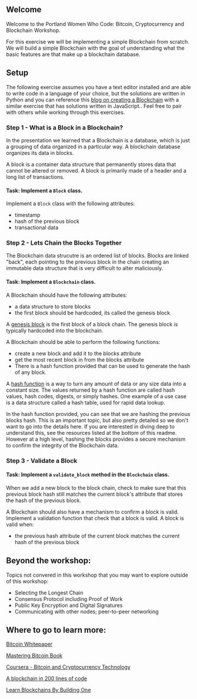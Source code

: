 ## Welcome

Welcome to the Portland Women Who Code: Bitcoin, Cryptocurrency and Blockchain Workshop.

For this exercise we will be implementing a simple Blockchain from scratch. We will build a simple Blockchain with the goal of understanding what the basic features are that make up a blockchain database.

## Setup

The following exercise assumes you have a text editor installed and are able to write code in a language of your choice, but the solutions are written in Python and you can reference this [blog on creating a Blockchain](https://medium.com/@lhartikk/a-blockchain-in-200-lines-of-code-963cc1cc0e54) with a similar exercise that has solutions written in JavaScript..  Feel free to pair with others while working through this exercises.


### Step 1 - What is a Block in a Blockchain?

In the presentation we learned that a Blockchain is a database, which is just a grouping of data organized in a particular way.  A blockchain database organizes its data in blocks.

A block is a container data structure that permanently stores data that cannot be altered or removed. A block is primarily made of a header and a long list of transactions.

#### Task: Implement a `Block` class.

Implement a `Block` class with the following attributes:
* timestamp
* hash of the previous block
* transactional data


### Step 2 - Lets Chain the Blocks Together

The Blockchain data strucutre is an ordered list of blocks.  Blocks are linked "back", each pointing to the previous block in the chain creating an immutable data structure that is very difficult to alter maliciously.

#### Task: Implement a `Blockchain` class.

A Blockchain should have the following attributes:
* a data structure to store blocks 
* the first block should be hardcoded, its called the genesis block

A [genesis block](https://en.bitcoin.it/wiki/Genesis_block) is the first block of a block chain. The genesis block is typically hardcoded into the blockchain.

A Blockchain should be able to perform the following functions:
* create a new block and add it to the blocks attribute
* get the most recent block in from the blocks attribute
* There is a hash function provided that can be used to generate the hash of any block.

A [hash function](https://en.wikipedia.org/wiki/Hash_function) is a way to turn any amount of data or any size data into a constant size. The values returned by a hash function are called hash values, hash codes, digests, or simply hashes. One example of a use case is a data structure called a hash table, used for rapid data lookup. 

In the hash function provided, you can see that we are hashing the previous blocks hash. This is an important topic, but also pretty detailed so we don't want to go into the details here. If you are interested in diving deep to understand this, see the resources listed at the bottom of this readme. However at a high level, hashing the blocks provides a secure mechanism to confirm the integrity of the Blockchain data.


### Step 3 - Validate a Block

#### Task: Implement a `validate_block` method in the `Blockchain` class.

When we add a new block to the block chain, check to make sure that this previous block hash still matches the current block's attribute that stores the hash of the previous block.

A Blockchain should also have a mechanism to confirm a block is valid.  Implement a validation function that check that a block is valid.
A block is valid when:
* the previous hash attribute of the current block matches the current hash of the previous block


## Beyond the workshop:

Topics not convered in this workshop that you may want to explore outside of this workshop:

* Selecting the Longest Chain
* Consensus Protocol including Proof of Work
* Public Key Encryption and Digital Signatures
* Communicating with other nodes; peer-to-peer networking


## Where to go to learn more:

[Bitcoin Whitepaper](https://bitcoin.org/bitcoin.pdf)

[Mastering Bitcoin Book](http://chimera.labs.oreilly.com/books/1234000001802/index.html)

[Coursera - Bitcoin and Cryptocurrency Technology](https://www.coursera.org/learn/cryptocurrency)

[A blockchain in 200 lines of code](https://medium.com/@lhartikk/a-blockchain-in-200-lines-of-code-963cc1cc0e54)

[Learn Blockchains By Building One](https://hackernoon.com/learn-blockchains-by-building-one-117428612f46)

